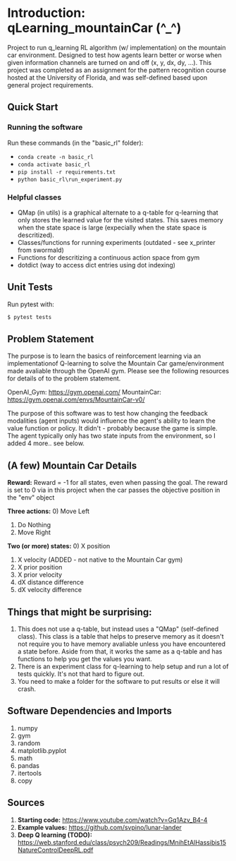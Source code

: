 # Introduction: qLearning_mountainCar (^_^)
Project to run q_learning RL algorithm (w/ implementation) on the mountain car environment. Designed to test how agents learn better or worse when given information channels are turned on and off (x, y, dx, dy, ...). This project was completed as an assignment for the pattern recognition course hosted at the University of Florida, and was self-defined based upon general project requirements.

## Quick Start 

### Running the software
Run these commands (in the "basic_rl" folder): 
- `conda create -n basic_rl`
- `conda activate basic_rl`
- `pip install -r requirements.txt`
- `python basic_rl\run_experiment.py`

### Helpful classes
- QMap (in utils) is a graphical alternate to a q-table for q-learning that only stores the learned value for the visited states. This saves memory when the state space is large (expecially when the state space is descritized). 
- Classes/functions for running experiments (outdated - see x_printer from swormald)
- Functions for descritizing a continuous action space from gym 
- dotdict (way to access dict entries using dot indexing) 

## Unit Tests 
Run pytest with:
```bash
$ pytest tests
```

## Problem Statement
The purpose is to learn the basics of reinforcement learning via an implementationof Q-learning
to solve the Mountain Car game/environment made avaliable through the OpenAI gym. Please see the 
following resources for details of to the problem statement. 

OpenAI_Gym:  https://gym.openai.com/
MountainCar: https://gym.openai.com/envs/MountainCar-v0/

The purpose of this software was to test how changing the feedback modalities (agent inputs) would influence the
agent's ability to learn the value function or policy. It didn't - probably because the game is simple. 
The agent typically only has two state inputs from the environment, so I added 4 more.. see below. 

## (A few) Mountain Car Details

**Reward:**
Reward = -1 for all states, even when passing the goal. The reward is set to 0 via in this project when the car passes the objective position in the "env" object 

**Three actions:** 
0) Move Left
1) Do Nothing
2) Move Right

**Two (or more) states:** 
0) X position
1) X velocity
(ADDED - not native to the Mountain Car gym) 
2) X prior position
3) X prior velocity
4) dX distance difference
5) dX velocity difference

## Things that might be surprising: 
1) This does not use a q-table, but instead uses a "QMap" (self-defined class). This class is a table that helps to preserve memory as it doesn't not require you to have memory avaliable unless you have encountered a state before. Aside from that, it works the same as a q-table and has functions to help you get the values you want. 
2) There is an experiment class for q-learning to help setup and run a lot of tests quickly. It's not that hard to figure out. 
3) You need to make a folder for the software to put results or else it will crash. 

## Software Dependencies and Imports 
1) numpy  
2) gym
3) random 
4) matplotlib.pyplot
5) math 
6) pandas  
7) itertools
8) copy 

## Sources 
1) **Starting code:**   https://www.youtube.com/watch?v=Gq1Azv_B4-4
2) **Example values:**  https://github.com/svpino/lunar-lander
3) **Deep Q learning (TODO):** https://web.stanford.edu/class/psych209/Readings/MnihEtAlHassibis15NatureControlDeepRL.pdf 

